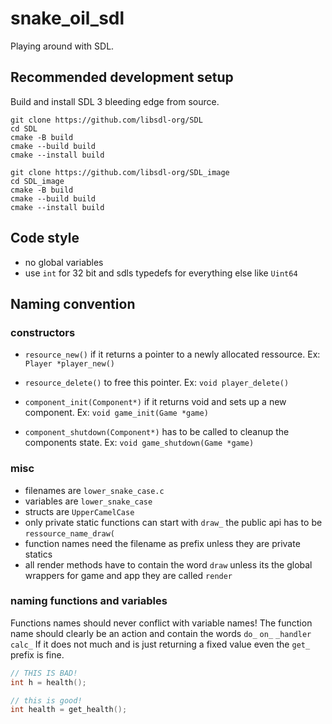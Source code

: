 # snake_oil_sdl

Playing around with SDL.

## Recommended development setup

Build and install SDL 3 bleeding edge from source.

```
git clone https://github.com/libsdl-org/SDL
cd SDL
cmake -B build
cmake --build build
cmake --install build

git clone https://github.com/libsdl-org/SDL_image
cd SDL_image
cmake -B build
cmake --build build
cmake --install build
```

## Code style

- no global variables
- use ``int`` for 32 bit and sdls typedefs for everything else like ``Uint64``

## Naming convention

### constructors

- `resource_new()` if it returns a pointer to a newly allocated ressource. Ex: ``Player *player_new()``
- `resource_delete()` to free this pointer. Ex: ``void player_delete()``

- `component_init(Component*)` if it returns void and sets up a new component. Ex: ``void game_init(Game *game)``
- `component_shutdown(Component*)` has to be called to cleanup the components state. Ex: ``void game_shutdown(Game *game)``

### misc

- filenames are ``lower_snake_case.c``
- variables are ``lower_snake_case``
- structs are ``UpperCamelCase``
- only private static functions can start with ``draw_`` the public api has to be ``ressource_name_draw(``
- function names need the filename as prefix unless they are private statics
- all render methods have to contain the word ``draw`` unless its the global wrappers for game and app they are called ``render``

### naming functions and variables

Functions names should never conflict with variable names!
The function name should clearly be an action and contain the words ``do_`` ``on_`` ``_handler`` ``calc_``
If it does not much and is just returning a fixed value even the ``get_`` prefix is fine.

```c
// THIS IS BAD!
int h = health();

// this is good!
int health = get_health();
```

